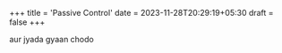 +++
title = 'Passive Control'
date = 2023-11-28T20:29:19+05:30
draft = false
+++


aur jyada gyaan chodo